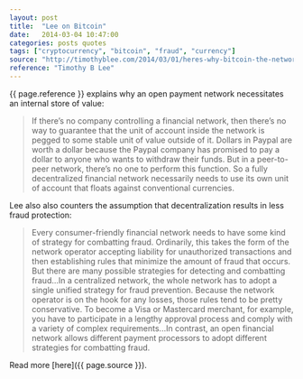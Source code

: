 ```yaml
---
layout: post
title:  "Lee on Bitcoin"
date:   2014-03-04 10:47:00
categories: posts quotes
tags: ["cryptocurrency", "bitcoin", "fraud", "currency"]
source: "http://timothyblee.com/2014/03/01/heres-why-bitcoin-the-network-needs-bitcoin-the-currency/"
reference: "Timothy B Lee"
---
```


{{ page.reference }} explains why an open payment network necessitates an internal store of value:

> If there’s no company controlling a financial network, then there’s no way to guarantee that the unit of account inside the network is pegged to some stable unit of value outside of it. Dollars in Paypal are worth a dollar because the Paypal company has promised to pay a dollar to anyone who wants to withdraw their funds. But in a peer-to-peer network, there’s no one to perform this function. So a fully decentralized financial network necessarily needs to use its own unit of account that floats against conventional currencies.

Lee also also counters the assumption that decentralization results in less fraud protection:

> Every consumer-friendly financial network needs to have some kind of strategy for combatting fraud. Ordinarily, this takes the form of the network operator accepting liability for unauthorized transactions and then establishing rules that minimize the amount of fraud that occurs. But there are many possible strategies for detecting and combatting fraud...In a centralized network, the whole network has to adopt a single unified strategy for fraud prevention. Because the network operator is on the hook for any losses, those rules tend to be pretty conservative. To become a Visa or Mastercard merchant, for example, you have to participate in a lengthy approval process and comply with a variety of complex requirements...In contrast, an open financial network allows different payment processors to adopt different strategies for combatting fraud.

Read more [here]({{ page.source }}).